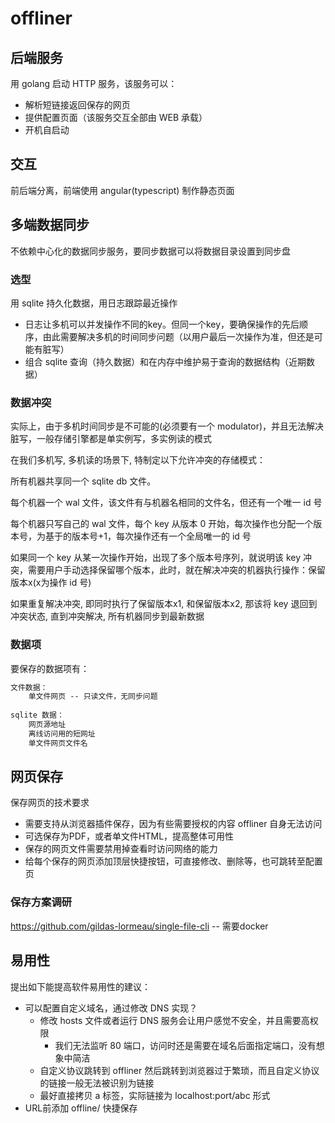 # offliner

## 后端服务

用 golang 启动 HTTP 服务，该服务可以：

- 解析短链接返回保存的网页
- 提供配置页面（该服务交互全部由 WEB 承载）
- 开机自启动

## 交互

前后端分离，前端使用 angular(typescript) 制作静态页面

## 多端数据同步

不依赖中心化的数据同步服务，要同步数据可以将数据目录设置到同步盘

### 选型

用 sqlite 持久化数据，用日志跟踪最近操作

- 日志让多机可以并发操作不同的key。但同一个key，要确保操作的先后顺序，由此需要解决多机的时间同步问题（以用户最后一次操作为准，但还是可能有脏写）
- 组合 sqlite 查询（持久数据）和在内存中维护易于查询的数据结构（近期数据）

### 数据冲突

实际上，由于多机时间同步是不可能的(必须要有一个 modulator)，并且无法解决脏写，一般存储引擎都是单实例写，多实例读的模式

在我们多机写, 多机读的场景下, 特制定以下允许冲突的存储模式：

所有机器共享同一个 sqlite db 文件。

每个机器一个 wal 文件，该文件有与机器名相同的文件名，但还有一个唯一 id 号

每个机器只写自己的 wal 文件，每个 key 从版本 0 开始，每次操作也分配一个版本号，为基于的版本号+1，每次操作还有一个全局唯一的 id 号

如果同一个 key 从某一次操作开始，出现了多个版本号序列，就说明该 key 冲突，需要用户手动选择保留哪个版本，此时，就在解决冲突的机器执行操作：保留版本x(x为操作 id 号)

如果重复解决冲突, 即同时执行了保留版本x1, 和保留版本x2, 那该将 key 退回到冲突状态, 直到冲突解决, 所有机器同步到最新数据

### 数据项

要保存的数据项有：

``` txt
文件数据：
    单文件网页 -- 只读文件，无同步问题
    
sqlite 数据：
    网页源地址
    离线访问用的短网址
    单文件网页文件名
```

## 网页保存

保存网页的技术要求

- 需要支持从浏览器插件保存，因为有些需要授权的内容 offliner 自身无法访问
- 可选保存为PDF，或者单文件HTML，提高整体可用性
- 保存的网页文件需要禁用掉查看时访问网络的能力
- 给每个保存的网页添加顶层快捷按钮，可直接修改、删除等，也可跳转至配置页

### 保存方案调研
https://github.com/gildas-lormeau/single-file-cli -- 需要docker

## 易用性

提出如下能提高软件易用性的建议：

- 可以配置自定义域名，通过修改 DNS 实现？
    - 修改 hosts 文件或者运行 DNS 服务会让用户感觉不安全，并且需要高权限
      - 我们无法监听 80 端口，访问时还是需要在域名后面指定端口，没有想象中简洁
    - 自定义协议跳转到 offliner 然后跳转到浏览器过于繁琐，而且自定义协议的链接一般无法被识别为链接
    - 最好直接拷贝 a 标签，实际链接为 localhost:port/abc 形式
- URL前添加 offline/ 快捷保存
